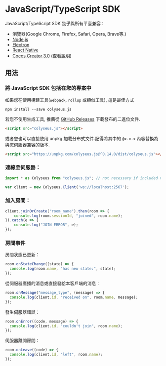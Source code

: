 # JavaScript/TypeScript SDK

JavaScript/TypeScript SDK 幾乎與所有平臺兼容：

- 瀏覽器(Google Chrome, Firefox, Safari, Opera, Brave等.)
- [Node.js](https://nodejs.org/)
- [Electron](https://github.com/electron/electron)
- [React Native](https://github.com/facebook/react-native)
- [Cocos Creator 3.0](https://cocos.com/creator) ([查看說明](/getting-started/cocos-creator))

## 用法

### 將 JavaScript SDK 包括在您的專案中

如果您在使用構建工具(`webpack`,  `rollup` 或類似工具), 這是最佳方式

```
npm install --save colyseus.js
```

若您不使用生成工具, 推薦從 [GitHub Releases](https://github.com/colyseus/colyseus.js/releases) 下載發布的二進位文件.

```html
<script src="colyseus.js"></script>
```

或者您也可以直接使用 unpkg 加載分布式文件.記得將其中的 `@x.x.x` 內容替換為與您伺服器兼容的版本.

```html
<script src="https://unpkg.com/colyseus.js@^0.14.0/dist/colyseus.js"></script>
```

### 連線至伺服器：

```ts
import * as Colyseus from "colyseus.js"; // not necessary if included via <script> tag.

var client = new Colyseus.Client('ws://localhost:2567');
```

### 加入房間：

```ts
client.joinOrCreate("room_name").then(room => {
    console.log(room.sessionId, "joined", room.name);
}).catch(e => {
    console.log("JOIN ERROR", e);
});
```

### 房間事件

房間狀態已更新：

```ts
room.onStateChange((state) => {
  console.log(room.name, "has new state:", state);
});
```

從伺服器廣播的消息或直接發給本客戶端的消息：

```ts
room.onMessage("message_type", (message) => {
  console.log(client.id, "received on", room.name, message);
});
```

發生伺服器錯誤：

```ts
room.onError((code, message) => {
  console.log(client.id, "couldn't join", room.name);
});
```

伺服器離開房間：

```ts
room.onLeave((code) => {
  console.log(client.id, "left", room.name);
});
```
